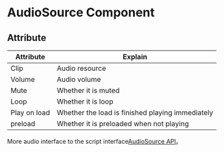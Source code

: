 # AudioSource Component

## Attribute

Attribute           | Explain
--                  | --
Clip                | Audio resource
Volume              | Audio volume
Mute                | Whether it is muted
Loop                | Whether it is loop
Play on load        | Whether the load is finished playing immediately
preload             | Whether it is preloaded when not playing

More audio interface to the script interface[AudioSource API](../api/classes/AudioSource.html)。